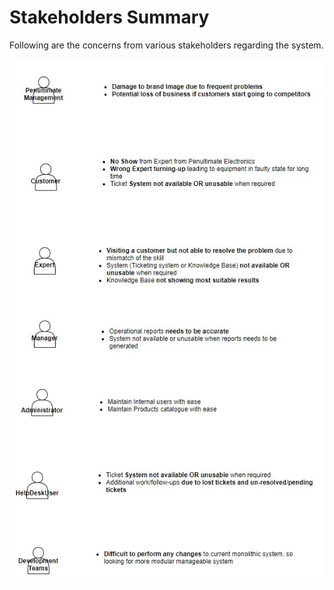 # Stakeholders Summary



Following are the concerns from various stakeholders regarding the system.



![Stake Holders Concerns](images/StakeholderConcerns.jpg)